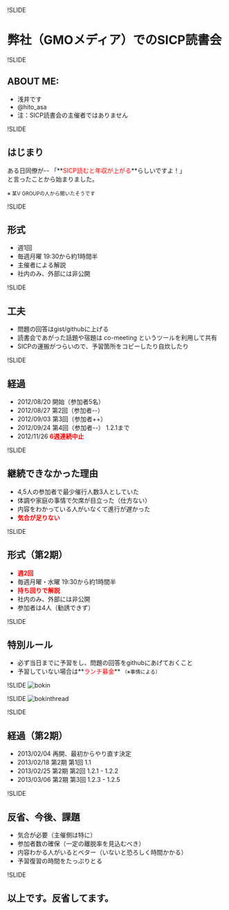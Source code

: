 !SLIDE
# 弊社（GMOメディア）でのSICP読書会

!SLIDE
## ABOUT ME:
* 浅井です
* @hito_asa
* 注：SICP読書会の主催者ではありません

!SLIDE
## はじまり
ある日同僚が--
「**<font color="red">SICP読むと年収が上がる</font>**らしいですよ！」  
と言ったことから始まりました。

<small>※ 某V GROUPの人から聞いたそうです</small>

!SLIDE
## 形式
* 週1回
* 毎週月曜 19:30から約1時間半
* 主催者による解説
* 社内のみ、外部には非公開

!SLIDE
## 工夫
* 問題の回答はgist/githubに上げる
* 読書会であがった話題や宿題は co-meeting というツールを利用して共有
* SICPの運搬がつらいので、予習箇所をコピーしたり自炊したり

!SLIDE
## 経過
* 2012/08/20 開始（参加者5名）
* 2012/08/27 第2回（参加者\-\-）
* 2012/09/03 第3回（参加者++）
* 2012/09/24 第4回（参加者\-\-） 1.2.1まで
* 2012/11/26 **<font color="red">6週連続中止</font>**

!SLIDE
## 継続できなかった理由
* 4,5人の参加者で最少催行人数3人としていた
* 体調や家庭の事情で欠席が目立った（仕方ない）
* 内容をわかっている人がいなくて進行が遅かった
* **<font color="red">気合が足りない</font>**

!SLIDE
## 形式（第2期）
* **<font color="red">週2回</font>**
* 毎週月曜・水曜 19:30から約1時間半
* **<font color="red">持ち回りで解説</font>**
* 社内のみ、外部には非公開
* 参加者は4人（勧誘できず）

!SLIDE
## 特別ルール
* 必ず当日までに予習をし、問題の回答をgithubにあげておくこと
* 予習していない場合は**<font color="red">ランチ募金</font>** <small>（※事情による）</small>

!SLIDE
 ![bokin](section1/bokin.jpg)

!SLIDE
 ![bokinthread](section1/bokinthread.png)

!SLIDE
## 経過（第2期）
* 2013/02/04 再開、最初からやり直す決定
* 2013/02/18 第2期 第1回 1.1
* 2013/02/25 第2期 第2回 1.2.1 - 1.2.2
* 2013/03/06 第2期 第3回 1.2.3 - 1.2.5

!SLIDE
## 反省、今後、課題
* 気合が必要（主催側は特に）
* 参加者数の確保（一定の離脱率を見込むべき）
* 内容わかる人がいるとベター（いないと恐ろしく時間かかる）
* 予習復習の時間をたっぷりとる

!SLIDE
## 以上です。反省してます。

